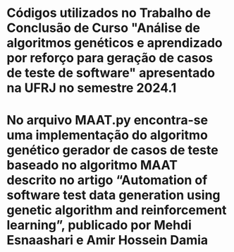 # Códigos utilizados no Trabalho de Conclusão de Curso "Análise de algoritmos genéticos e aprendizado por reforço para geração de casos de teste de software" apresentado na UFRJ no semestre 2024.1
# No arquivo MAAT.py encontra-se uma implementação do algoritmo genético gerador de casos de teste baseado no algoritmo MAAT descrito no artigo “Automation of software test data generation using genetic algorithm and reinforcement learning”, publicado por Mehdi Esnaashari e Amir Hossein Damia
